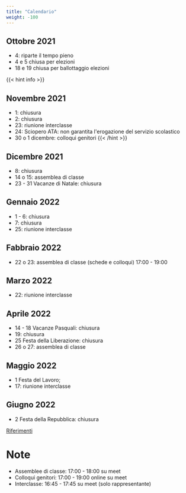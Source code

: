 ```yaml
---
title: "Calendario"
weight: -100
---
```


## Ottobre 2021
- 4: riparte il tempo pieno
- 4 e 5 chiusa per elezioni
- 18 e 19 chiusa per ballottaggio elezioni

{{< hint info >}}
## Novembre 2021
- 1: chiusura
- 2: chiusura
- 23: riunione interclasse
- 24: Sciopero ATA: non garantita l'erogazione del servizio scolastico
- 30 o 1 dicembre: colloqui genitori
{{< /hint >}}

## Dicembre 2021
- 8: chiusura
- 14 o 15: assemblea di classe 
- 23 - 31 Vacanze di Natale: chiusura

## Gennaio 2022
- 1 - 6: chiusura
- 7: chiusura
- 25: riunione interclasse

## Fabbraio 2022
- 22 o 23: assemblea di classe (schede e colloqui) 17:00 - 19:00 

## Marzo 2022
- 22: riunione interclasse

## Aprile 2022
- 14 - 18 Vacanze Pasquali: chiusura
- 19: chiusura
- 25 Festa della Liberazione: chiusura
- 26 o 27: assemblea di classe

## Maggio 2022
- 1 Festa del Lavoro;
- 17: riunione interclasse

## Giugno 2022
- 2 Festa della Repubblica: chiusura

<a href="https://www.icannacelli.edu.it/area-famiglie/calendario-scolastico" target="_blank">Riferimenti</a>

# Note

* Assemblee di classe: 17:00 - 18:00 su meet
* Colloqui genitori: 17:00 - 19:00 online su meet
* Interclasse: 16:45 - 17:45 su meet (solo rappresentante)
  